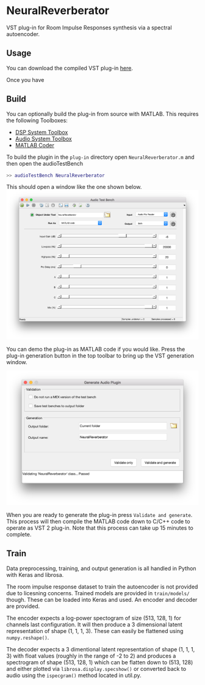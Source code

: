 # NeuralReverberator

VST plug-in for Room Impulse Responses synthesis via a spectral autoencoder.

## Usage
You can download the compiled VST plug-in [here]().

Once you have 

## Build
You can optionally build the plug-in from source with MATLAB.
This requires the following Toolboxes:
* [DSP System Toolbox](https://www.mathworks.com/products/dsp-system.html)
* [Audio System Toolbox](https://www.mathworks.com/products/audio-system.html)
* [MATLAB Coder](https://www.mathworks.com/products/matlab-coder.html)

To build the plugin in the `plug-in` directory open `NeuralReverberator.m` and then open the audioTestBench

```matlab
>> audioTestBench NeuralReverberator
```

This should open a window like the one shown below.
![audioTestBench](img/audioTestBench.png)

You can demo the plug-in as MATLAB code if you would like. Press the plug-in generation button in the top toolbar to bring up the VST generation window.

![vst_generation](img/vst_generation.png)

When you are ready to generate the plug-in press `Validate and generate`. This process will then compile the MATLAB code down to C/C++ code to operate as  VST 2 plug-in. Note that this process can take up 15 minutes to complete. 

## Train
Data preprocessing, training, and output generation is all handled in Python with Keras and librosa. 

The room impulse response dataset to train the autoencoder is not provided due to licesning concerns. Trained models are provided in `train/models/` though. These can be loaded into Keras and used. An encoder and decoder are provided. 

The encoder expects a log-power spectogram of size (513, 128, 1) for channels last configuration. It will then produce a 3 dimensional latent representation of shape (1, 1, 1, 3). These can easily be flattened using `numpy.reshape()`. 

The decoder expects a 3 dimentional latent representation of shape (1, 1, 1, 3) with float values (roughly in the range of -2 to 2) and produces a spectrogram of shape (513, 128, 1) which can be flatten down to (513, 128) and either plotted via `librosa.display.specshow()` or converted back to audio using the `ispecgram()` method located in util.py.